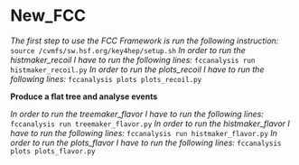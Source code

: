 # New_FCC
_The first step to use the FCC Framework is run the following instruction:_
 `source /cvmfs/sw.hsf.org/key4hep/setup.sh`
_In order to run the histmaker_recoil I have to run the following lines:_
`fccanalysis run histmaker_recoil.py`
_In order to run the plots_recoil I have to run the following lines:_
`fccanalysis plots plots_recoil.py`

**Produce a flat tree and analyse events**

_In order to run the treemaker_flavor I have to run the following lines:_
`fccanalysis run treemaker_flavor.py`
_In order to run the histmaker_flavor I have to run the following lines:_
`fccanalysis run histmaker_flavor.py`
_In order to run the plots_flavor I have to run the following lines:_
`fccanalysis plots plots_flavor.py`
